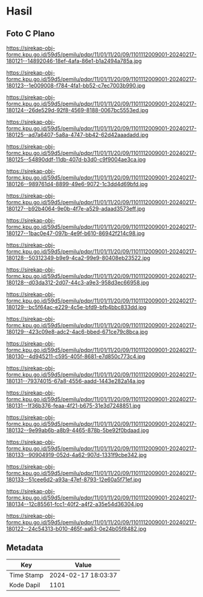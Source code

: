 # Hasil

## Foto C Plano

https://sirekap-obj-formc.kpu.go.id/59d5/pemilu/pdpr/11/01/11/20/09/1101112009001-20240217-180121--14892046-18ef-4afa-86e1-b1a2494a785a.jpg

https://sirekap-obj-formc.kpu.go.id/59d5/pemilu/pdpr/11/01/11/20/09/1101112009001-20240217-180123--1e009008-f784-4fa1-bb52-c7ec7003b990.jpg

https://sirekap-obj-formc.kpu.go.id/59d5/pemilu/pdpr/11/01/11/20/09/1101112009001-20240217-180124--26de529d-92f8-4569-8188-0067bc5553ed.jpg

https://sirekap-obj-formc.kpu.go.id/59d5/pemilu/pdpr/11/01/11/20/09/1101112009001-20240217-180125--ad7a6407-5a8a-4747-bb42-62d42aaadadd.jpg

https://sirekap-obj-formc.kpu.go.id/59d5/pemilu/pdpr/11/01/11/20/09/1101112009001-20240217-180125--54890ddf-11db-407d-b3d0-c9f9004ae3ca.jpg

https://sirekap-obj-formc.kpu.go.id/59d5/pemilu/pdpr/11/01/11/20/09/1101112009001-20240217-180126--989761d4-8899-49e6-9072-1c3dd4d69bfd.jpg

https://sirekap-obj-formc.kpu.go.id/59d5/pemilu/pdpr/11/01/11/20/09/1101112009001-20240217-180127--b92b4064-9e0b-4f7e-a529-adaad3573eff.jpg

https://sirekap-obj-formc.kpu.go.id/59d5/pemilu/pdpr/11/01/11/20/09/1101112009001-20240217-180127--1bac0e47-097b-4e9f-b610-86942f214c98.jpg

https://sirekap-obj-formc.kpu.go.id/59d5/pemilu/pdpr/11/01/11/20/09/1101112009001-20240217-180128--50312349-b9e9-4ca2-99e9-80408eb23522.jpg

https://sirekap-obj-formc.kpu.go.id/59d5/pemilu/pdpr/11/01/11/20/09/1101112009001-20240217-180128--d03da312-2d07-44c3-a9e3-958d3ec66958.jpg

https://sirekap-obj-formc.kpu.go.id/59d5/pemilu/pdpr/11/01/11/20/09/1101112009001-20240217-180129--bc5f64ac-e229-4c5e-bfd9-bfb4bbc833dd.jpg

https://sirekap-obj-formc.kpu.go.id/59d5/pemilu/pdpr/11/01/11/20/09/1101112009001-20240217-180129--423c09e8-adc2-4ac6-bbed-671ce79c8bca.jpg

https://sirekap-obj-formc.kpu.go.id/59d5/pemilu/pdpr/11/01/11/20/09/1101112009001-20240217-180130--4d945211-c595-405f-8681-e7d850c773c4.jpg

https://sirekap-obj-formc.kpu.go.id/59d5/pemilu/pdpr/11/01/11/20/09/1101112009001-20240217-180131--79374015-67a8-4556-aadd-1443e282a14a.jpg

https://sirekap-obj-formc.kpu.go.id/59d5/pemilu/pdpr/11/01/11/20/09/1101112009001-20240217-180131--1f36b376-feaa-4f21-b675-31e3d7248851.jpg

https://sirekap-obj-formc.kpu.go.id/59d5/pemilu/pdpr/11/01/11/20/09/1101112009001-20240217-180132--9e99ab6b-a8b9-4465-878b-5be92f0bdaad.jpg

https://sirekap-obj-formc.kpu.go.id/59d5/pemilu/pdpr/11/01/11/20/09/1101112009001-20240217-180133--90904919-052d-4a62-907d-1331f9cbe342.jpg

https://sirekap-obj-formc.kpu.go.id/59d5/pemilu/pdpr/11/01/11/20/09/1101112009001-20240217-180133--51cee6d2-a93a-47ef-8793-12e60a5f71ef.jpg

https://sirekap-obj-formc.kpu.go.id/59d5/pemilu/pdpr/11/01/11/20/09/1101112009001-20240217-180134--12c85561-fcc1-40f2-a4f2-a35e54d36304.jpg

https://sirekap-obj-formc.kpu.go.id/59d5/pemilu/pdpr/11/01/11/20/09/1101112009001-20240217-180122--24c54313-b010-465f-aa63-0e24b05f8482.jpg


## Metadata

| Key        | Value               |
| ---------- | ------------------- |
| Time Stamp | 2024-02-17 18:03:37 |
| Kode Dapil | 1101                |



